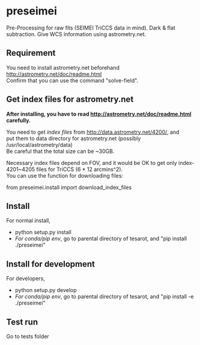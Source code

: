 # preseimei
Pre-Processing for raw fits (SEIMEI TriCCS data in mind). Dark & flat subtraction. Give WCS information using astrometry.net. 

## Requirement 
You need to install astrometry.net beforehand http://astrometry.net/doc/readme.html  
Confirm that you can use the command "solve-field". 

## Get index files for astrometry.net
**After installing, you have to read http://astrometry.net/doc/readme.html carefully.**  

You need to get *index files* from http://data.astrometry.net/4200/, and  
put them to data directory for astrometry.net (possibly /usr/local/astrometry/data)  
Be careful that the total size can be ~30GB. 

Necessary index files depend on FOV, and it would be OK to get only index-4201~4205 files for TriCCS (6 * 12 arcmins^2).  
You can use the function for downloading files:  

from preseimei.install import download_index_files

## Install 
For normal install, 
* python setup.py install
* *For conda/pip env*, go to parental directory of tesarot, and "pip install ./preseimei"

## Install for development
For developers, 

* python setup.py develop
*  *For conda/pip env*, go to parental directory of tesarot, and "pip install -e ./preseimei"

## Test run
Go to tests folder
